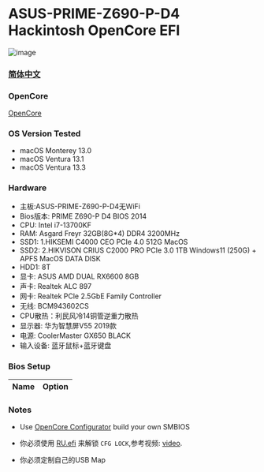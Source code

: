 # ASUS-PRIME-Z690-P-D4 Hackintosh OpenCore EFI

![image](ScreenShot/Motherboard.png)

### [简体中文](README_zh.md)

### OpenCore

[OpenCore](https://github.com/acidanthera/OpenCorePkg)

### OS Version Tested

- macOS Monterey 13.0
- macOS Ventura  13.1
- macOS Ventura  13.3
### Hardware

- 主板:ASUS-PRIME-Z690-P-D4无WiFi
- Bios版本: PRIME Z690-P D4 BIOS 2014
- CPU: Intel i7-13700KF
- RAM: Asgard Freyr 32GB(8G*4) DDR4 3200MHz
- SSD1: 1.HIKSEMI C4000 CEO PCIe 4.0 512G MacOS
- SSD2: 2.HIKVISON CRIUS C2000 PRO PCIe 3.0 1TB Windows11 (250G) + APFS MacOS DATA DISK
- HDD1: 8T
- 显卡: ASUS AMD DUAL RX6600 8GB
- 声卡: Realtek ALC 897
- 网卡: Realtek PCle 2.5GbE Family Controller
- 无线: BCM943602CS
- CPU散热：利民风冷14铜管逆重力散热
- 显示器: 华为智慧屏V55 2019款
- 电源: CoolerMaster GX650 BLACK
- 输入设备: 蓝牙鼠标+蓝牙键盘 


### Bios Setup

| Name | Option |
| ----- | --- |


### Notes

 - Use [OpenCore Configurator](https://mackie100projects.altervista.org/opencore-configurator/) build your own SMBIOS
 
 - 你必须使用 [RU.efi](RU.efi) 来解锁 `CFG LOCK`,参考视频: [video](https://www.bilibili.com/video/BV1LV4y1N7jF).
 
 - 你必须定制自己的USB Map
